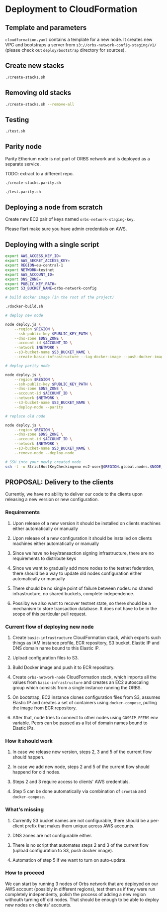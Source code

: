 # Deployment to CloudFormation

## Template and parameters

`cloudformation.yaml` contains a template for a new node. It creates new VPC and bootstraps a server from `s3://orbs-network-config-staging/v1/` (please check out `deploy/bootstrap` directory for sources).

## Create new stacks

```bash
./create-stacks.sh
```

## Removing old stacks

```bash
./create-stacks.sh --remove-all
```

## Testing

```bash
./test.sh
```

## Parity node

Parity Etherium node is not part of ORBS network and is deployed as a separate service.

TODO: extract to a different repo.

```bash
./create-stacks.parity.sh
```

```bash
./test.parity.sh
```

## Deploying a node from scratch

Create new EC2 pair of keys named `orbs-network-staging-key`.

Please fisrt make sure you have admin credentials on AWS.

## Deploying with a single script

```bash
export AWS_ACCESS_KEY_ID=
export AWS_SECRET_ACCESS_KEY=
export REGION=eu-central-1
export NETWORK=testnet
export AWS_ACCOUNT_ID=
export DNS_ZONE=
export PUBLIC_KEY_PATH=
export S3_BUCKET_NAME=orbs-network-config

# build docker image (in the root of the project)

./docker-build.sh

# deploy new node

node deploy.js \
    --region $REGION \
    --ssh-public-key $PUBLIC_KEY_PATH \
    --dns-zone $DNS_ZONE \
    --account-id $ACCOUNT_ID \
    --network $NETWORK \
    --s3-bucket-name $S3_BUCKET_NAME \
    --create-basic-infrastructure --tag-docker-image --push-docker-image --deploy-node

# deploy parity node

node deploy.js \
    --region $REGION \
    --ssh-public-key $PUBLIC_KEY_PATH \
    --dns-zone $DNS_ZONE \
    --account-id $ACCOUNT_ID \
    --network $NETWORK \
    --s3-bucket-name $S3_BUCKET_NAME \
    --deploy-node --parity

# replace old node

node deploy.js \
    --region $REGION \
    --dns-zone $DNS_ZONE \
    --account-id $ACCOUNT_ID \
    --network $NETWORK \
    --s3-bucket-name $S3_BUCKET_NAME \
    --remove-node --deploy-node

```

```bash
# SSH into your newly created node
ssh -t -o StrictHostKeyChecking=no ec2-user@$REGION.global.nodes.$NODE_ENV.$DNS_ZONE
```

## PROPOSAL: Delivery to the clients

Currently, we have no ability to deliver our code to the clients upon releasing a new version or new configuration.

### Requirements

1. Upon release of a new version it should be installed on clients machines either automatically or manually

2. Upon release of a new configuration it should be installed on clients machines either automatically or manually

3. Since we have no key/transaction signing infrastructure, there are no requirements to distribute keys

4. Since we want to gradually add more nodes to the testnet federation, there should be a way to update old nodes configuration either automatically or manually

5. There should be no single point of failure between nodes: no shared infrastructure, no shared buckets, complete independence.

6. Possilby we also want to recover testnet state, so there should be a mechanism to store transaction database. It does not have to be in the scope of this particular pull request.

### Current flow of deploying new node

1. Create `basic-infrastructure` CloudFormation stack, which exports such things as IAM instance profile, ECR repository, S3 bucket, Elastic IP and DNS domain name bound to this Elastic IP.

2. Upload configuration files to S3.

3. Build Docker image and push it to ECR repository.

4. Create `orbs-network-node` CloudFormation stack, which imports all the values from `basic-infrastructure` and creates an EC2 autoscaling group which consists from a single instance running the ORBS.

5. On bootstrap, EC2 instance clones configuration files from S3, assumes Elastic IP and creates a set of containers using `docker-compose`, pulling the image from ECR repository.

6. After that, node tries to connect to other nodes using `GOSSIP_PEERS` env variable. Peers can be passed as a list of domain names bound to Elastic IPs.

### How it should work

1. In case we release new version, steps 2, 3 and 5 of the current flow should happen.

2. In case we add new node, steps 2 and 5 of the current flow should happend for old nodes.

3. Steps 2 and 3 require access to clients' AWS credentials.

4. Step 5 can be done automatically via combination of `crontab` and `docker-compose`.

### What's missing

1. Currently S3 bucket names are not configurable, there should be a per-client prefix that makes them unique across AWS accounts.

2. DNS zones are not configurable either.

3. There is no script that automates steps 2 and 3 of the current flow (upload configuration to S3, push docker image).

4. Automation of step 5 if we want to turn on auto-update.

### How to proceed

We can start by running 3 nodes of Orbs network that are deployed on our AWS account (possibly in different regions), test them as if they were run completely independenty, polish the process of adding a new region withouth turning off old nodes. That should be enough to be able to deploy new nodes on clients' accounts.
